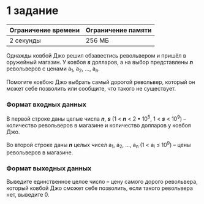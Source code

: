 # 1 задание

| Ограничение времени | Ограничение памяти |
|--|--|
| 2 секунды | 256 МБ |


Однажды ковбой Джо решил обзавестись револьвером и пришёл в оружейный магазин. У ковбоя ***s*** долларов, а на выбор представлены ***n*** револьверов с ценами а<sub>1</sub>, а<sub>2</sub>, ..., a<sub>n</sub>.

Помогите ковбою Джо выбрать самый дорогой револьвер, который он может себе позволить или сообщите, что такого не существует.

### Формат входных данных

В первой строке даны целые числа ***n***, ***s*** (1 < ***n*** < 2 • 10<sup>5</sup>, 1 < ***s*** < 10<sup>9</sup>) – количество револьверов в магазине и количество долларов у ковбоя Джо.

Во второй строке даны ***n*** целых чисел а<sub>1</sub>, a<sub>2</sub>, ..., a<sub>n</sub> (1 < a<sub>*i*</sub> ≤ 10<sup>9</sup>) – цены револьверов в магазине.

### Формат выходных данных

Выведите единственное целое число – цену самого дорого револьвера, который ковбой Джо сможет себе позволить, если такого револьвера нет, выведите 0.


